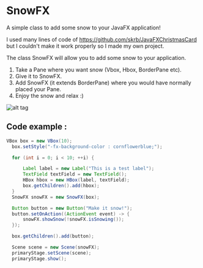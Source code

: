 SnowFX
======

A simple class to add some snow to your JavaFX application! 

I used many lines of code of https://github.com/skrb/JavaFXChristmasCard but I couldn't make it work properly so I made my own project.

The class SnowFX will allow you to add some snow to your application. 
1) Take a Pane where you want snow (Vbox, Hbox, BorderPane etc).
2) Give it to SnowFX.
3) Add SnowFX (it extends BorderPane) where you would have normally placed your Pane.
4) Enjoy the snow and relax :)

![alt tag](http://i.imgur.com/U3rbYOA.png)

## Code example : 
```java
VBox box = new VBox(10);
  box.setStyle("-fx-background-color : cornflowerblue;");

  for (int i = 0; i < 10; ++i) {

      Label label = new Label("This is a test label");
      TextField textField = new TextField();
      HBox hbox = new HBox(label, textField);
      box.getChildren().add(hbox);
  }
  SnowFX snowFX = new SnowFX(box);

  Button button = new Button("Make it snow!");
  button.setOnAction((ActionEvent event) -> {
      snowFX.showSnow(!snowFX.isSnowing());
  });

  box.getChildren().add(button);

  Scene scene = new Scene(snowFX);
  primaryStage.setScene(scene);
  primaryStage.show();
  ```
